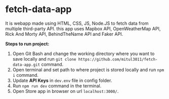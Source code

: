 # fetch-data-app
It is webapp made using HTML, CSS, JS, Node.JS to fetch data from multiple third-party API. this app uses Mapbox API, OpenWeatherMap API, Rick And Morty API, BehindTheName API and Faker API.

**Steps to run project:**
1. Open Git Bash and change the working directory where you want to save locally and run `git clone https://github.com/mitul3011/fetch-data-app.git` command.
2. Open terminal and set path to where project is stored locally and run `npm i` command.
3. Update **API Keys** in `dev.env` file in config folder.
4. Run `npm run dev` command in the terminal.
5. Open Store app in browser on url `localhost:3000/`.
